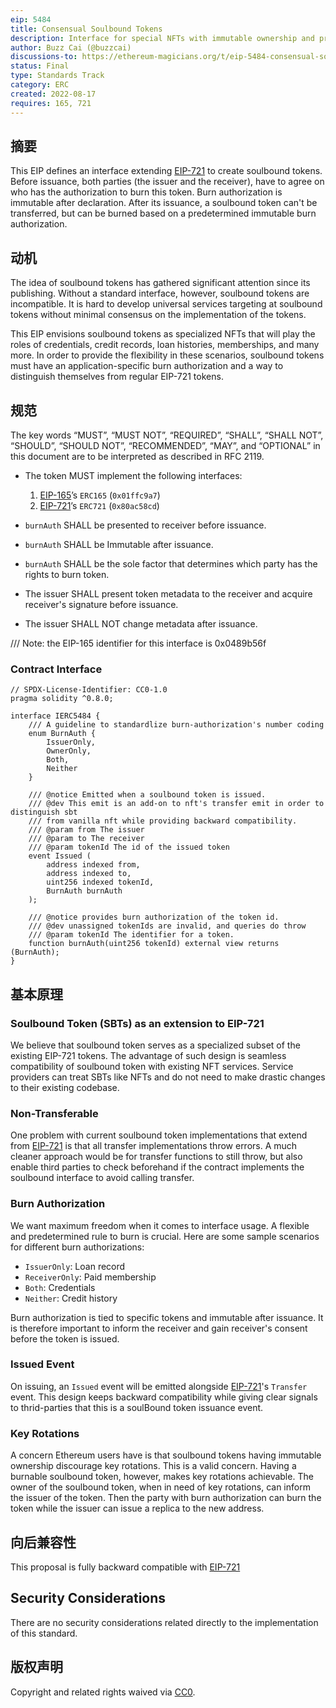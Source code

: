 ```yaml
---
eip: 5484
title: Consensual Soulbound Tokens
description: Interface for special NFTs with immutable ownership and pre-determined immutable burn authorization
author: Buzz Cai (@buzzcai)
discussions-to: https://ethereum-magicians.org/t/eip-5484-consensual-soulbound-tokens/10424
status: Final
type: Standards Track
category: ERC
created: 2022-08-17
requires: 165, 721
---
```



## 摘要

This EIP defines an interface extending [EIP-721](./eip-721.md) to create soulbound tokens. Before issuance, both parties (the issuer and the receiver), have to agree on who has the authorization to burn this token. Burn authorization is immutable after declaration. After its issuance, a soulbound token can't be transferred, but can be burned based on a predetermined immutable burn authorization.

## 动机

The idea of soulbound tokens has gathered significant attention since its publishing. Without a standard interface, however, soulbound tokens are incompatible. It is hard to develop universal services targeting at soulbound tokens without minimal consensus on the implementation of the tokens.

This EIP envisions soulbound tokens as specialized NFTs that will play the roles of credentials, credit records, loan histories, memberships, and many more. In order to provide the flexibility in these scenarios, soulbound tokens must have an application-specific burn authorization and a way to distinguish themselves from regular EIP-721 tokens.

## 规范

The key words “MUST”, “MUST NOT”, “REQUIRED”, “SHALL”, “SHALL NOT”, “SHOULD”, “SHOULD NOT”, “RECOMMENDED”, “MAY”, and “OPTIONAL” in this document are to be interpreted as described in RFC 2119.

- The token MUST implement the following interfaces:

  1. [EIP-165](./eip-165.md)’s `ERC165` (`0x01ffc9a7`)
  1. [EIP-721](./eip-721.md)’s `ERC721` (`0x80ac58cd`)

- `burnAuth` SHALL be presented to receiver before issuance.
- `burnAuth` SHALL be Immutable after issuance.
- `burnAuth` SHALL be the sole factor that determines which party has the rights to burn token.
- The issuer SHALL present token metadata to the receiver and acquire receiver's signature before issuance.
- The issuer SHALL NOT change metadata after issuance.

/// Note: the EIP-165 identifier for this interface is 0x0489b56f

### Contract Interface

```solidity
// SPDX-License-Identifier: CC0-1.0
pragma solidity ^0.8.0;

interface IERC5484 {
    /// A guideline to standardlize burn-authorization's number coding
    enum BurnAuth {
        IssuerOnly,
        OwnerOnly,
        Both,
        Neither
    }

    /// @notice Emitted when a soulbound token is issued.
    /// @dev This emit is an add-on to nft's transfer emit in order to distinguish sbt
    /// from vanilla nft while providing backward compatibility.
    /// @param from The issuer
    /// @param to The receiver
    /// @param tokenId The id of the issued token
    event Issued (
        address indexed from,
        address indexed to,
        uint256 indexed tokenId,
        BurnAuth burnAuth
    );

    /// @notice provides burn authorization of the token id.
    /// @dev unassigned tokenIds are invalid, and queries do throw
    /// @param tokenId The identifier for a token.
    function burnAuth(uint256 tokenId) external view returns (BurnAuth);
}
```

## 基本原理

### Soulbound Token (SBTs) as an extension to EIP-721

We believe that soulbound token serves as a specialized subset of the existing EIP-721 tokens. The advantage of such design is seamless compatibility of soulbound token with existing NFT services. Service providers can treat SBTs like NFTs and do not need to make drastic changes to their existing codebase.

### Non-Transferable

One problem with current soulbound token implementations that extend from [EIP-721](./eip-721.md) is that all transfer implementations throw errors. A much cleaner approach would be for transfer functions to still throw, but also enable third parties to check beforehand if the contract implements the soulbound interface to avoid calling transfer.

### Burn Authorization

We want maximum freedom when it comes to interface usage. A flexible and predetermined rule to burn is crucial. Here are some sample scenarios for different burn authorizations:

- `IssuerOnly`: Loan record
- `ReceiverOnly`: Paid membership
- `Both`: Credentials
- `Neither`: Credit history

Burn authorization is tied to specific tokens and immutable after issuance. It is therefore important to inform the receiver and gain receiver's consent before the token is issued.

### Issued Event

On issuing, an `Issued` event will be emitted alongside [EIP-721](./eip-721.md)'s `Transfer` event. This design keeps backward compatibility while giving clear signals to thrid-parties that this is a soulBound token issuance event.

### Key Rotations

A concern Ethereum users have is that soulbound tokens having immutable ownership discourage key rotations. This is a valid concern. Having a burnable soulbound token, however, makes key rotations achievable. The owner of the soulbound token, when in need of key rotations, can inform the issuer of the token. Then the party with burn authorization can burn the token while the issuer can issue a replica to the new address.

## 向后兼容性

This proposal is fully backward compatible with [EIP-721](./eip-721.md)

## Security Considerations

There are no security considerations related directly to the implementation of this standard.

## 版权声明

Copyright and related rights waived via [CC0](../LICENSE.md).
